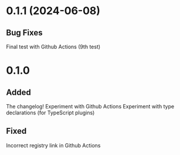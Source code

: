 # 0.1.1 (2024-06-08)

## Bug Fixes

Final test with Github Actions (9th test)

# 0.1.0

## Added

The changelog!
Experiment with Github Actions
Experiment with type declarations (for TypeScript plugins)

## Fixed

Incorrect registry link in Github Actions